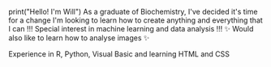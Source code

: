 print("Hello! I'm Will")
As a graduate of Biochemistry, I've decided it's time for a change
I'm looking to learn how to create anything and everything that I can
!!! Special interest in machine learning and data analysis !!!
✨ Would also like to learn how to analyse images ✨

Experience in R, Python, Visual Basic and learning HTML and CSS
